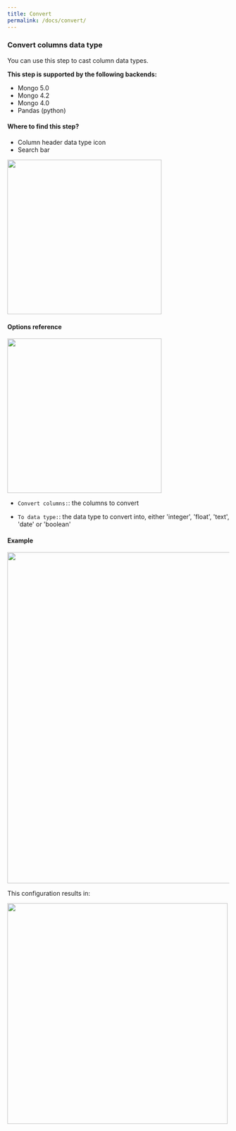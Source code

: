 ```yaml
---
title: Convert
permalink: /docs/convert/
---
```


### Convert columns data type

You can use this step to cast column data types.

**This step is supported by the following backends:**

- Mongo 5.0
- Mongo 4.2
- Mongo 4.0
- Pandas (python)

#### Where to find this step?

- Column header data type icon
- Search bar

<img src="../../img/docs/user-interface/data_type_icon.jpg" width="350" />

#### Options reference

<img src="../../img/docs/user-interface/convert_step_form.jpg" width="350" />

- `Convert columns:`: the columns to convert

- `To data type:`: the data type to convert into, either 'integer', 'float',
  'text', 'date' or 'boolean'

#### Example

<img src="../../img/docs/user-interface/convert_example_conf.jpg" width="750" />

This configuration results in:

<img src="../../img/docs/user-interface/convert_example_result.jpg" width="500" />
